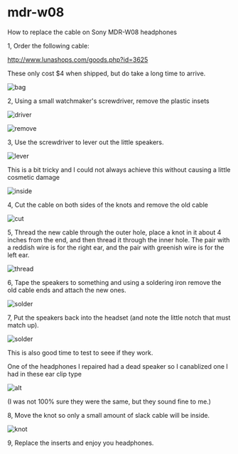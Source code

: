 # mdr-w08
How to replace the cable on Sony MDR-W08 headphones

1, Order the following cable:

http://www.lunashops.com/goods.php?id=3625

These only cost $4 when shipped, but do take a long time to arrive.

![bag](images/bag.png)

2, Using a small watchmaker's screwdriver, remove the plastic insets

![driver](images/driver.png)

![remove](images/remove.png)

3, Use the screwdriver to lever out the little speakers.

![lever](images/lever.png)

This is a bit tricky and I could not always achieve this without causing a little cosmetic damage

![inside](images/inside.png)

4, Cut the cable on both sides of the knots and remove the old cable

![cut](images/cut.png)

5, Thread the new cable through the outer hole, place a knot in it about 4 inches from the end, and then thread it through the inner hole. The pair with a reddish wire is for the right ear, and the pair with greenish wire is for the left ear.

![thread](images/thread.png)

6, Tape the speakers to something and using a soldering iron remove the old cable ends and attach the new ones.

![solder](images/solder.png)

7, Put the speakers back into the headset (and note the little notch that must match up).

![solder](images/solder.png)

This is also good time to test to seee if they work.

One of the headphones I repaired had a dead speaker so I canablized one I had in these ear clip type

![alt](images/alt.png)

(I was not 100% sure they were the same, but they sound fine to me.)


8, Move the knot so only a small amount of slack cable will be inside.

![knot](images/knot.png)

9, Replace the inserts and enjoy you headphones.

